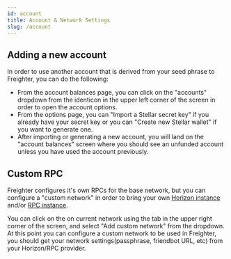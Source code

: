 ```yaml
---
id: account
title: Account & Network Settings
slug: /account
---
```


## Adding a new account

In order to use another account that is derived from your seed phrase to Freighter, you can do the following:

- From the account balances page, you can click on the "accounts" dropdown from the identicon in the upper left corner of the screen in order to open the account options.
- From the options page, you can "Import a Stellar secret key" if you already have your secret key or you can "Create new Stellar wallet" if you want to generate one.
- After importing or generating a new account, you will land on the "account balances" screen where you should see an unfunded account unless you have used the account previously.

## Custom RPC

Freighter configures it's own RPCs for the base network, but you can configure a "custom network" in order to bring your own [Horizon instance](https://developers.stellar.org/docs/data/horizon) and/or [RPC instance](https://github.com/stellar/soroban-rpc).

You can click on the on current network using the tab in the upper right corner of the screen, and select "Add custom network" from the dropdown.
At this point you can configure a custom network to be used in Freighter, you should get your network settings(passphrase, friendbot URL, etc) from your Horizon/RPC provider.
